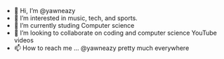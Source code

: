 - 👋 Hi, I’m @yawneazy
- 👀 I’m interested in music, tech, and sports.
- 🌱 I’m currently studing Computer science
- 💞️ I’m looking to collaborate on coding and computer science YouTube videos
- 📫 How to reach me ... @yawneazy pretty much everywhere

<!---
yawneazy/yawneazy is a ✨ special ✨ repository because its `README.md` (this file) appears on your GitHub profile.
You can click the Preview link to take a look at your changes.
--->
